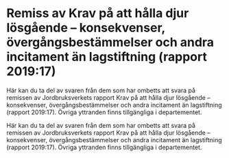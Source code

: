 # Remiss av Krav på att hålla djur lösgående – konsekvenser, övergångsbestämmelser och andra incitament än lagstiftning (rapport 2019:17)

Här kan du ta del av svaren från dem som har ombetts att svara på remissen av Jordbruksverkets rapport Krav på att hålla djur lösgående – konsekvenser, övergångsbestämmelser och andra incitament än lagstiftning (rapport 2019:17). Övriga yttranden finns tillgängliga i departementet.

Här kan du ta del av svaren från dem som har ombetts att svara på remissen av Jordbruksverkets rapport Krav på att hålla djur lösgående – konsekvenser, övergångsbestämmelser och andra incitament än lagstiftning (rapport 2019:17). Övriga yttranden finns tillgängliga i departementet.
